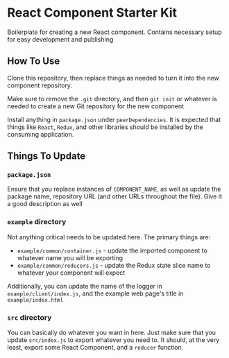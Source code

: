 # React Component Starter Kit

Boilerplate for creating a new React component. Contains necessary setup for easy development and publishing

## How To Use

Clone this repository, then replace things as needed to turn it into the new component repository.

Make sure to remove the `.git` directory, and then `git init` or whatever is needed to create a new Git repository for
the new component

Install anything in `package.json` under `peerDependencies`. It is expected that things like `React`, `Redux`, and other
libraries should be installed by the consuming application.

## Things To Update

### `package.json`

Ensure that you replace instances of `COMPONENT_NAME`, as well as update the package name, repository URL (and other
URLs throughout the file). Give it a good description as well

### `example` directory

Not anything critical needs to be updated here. The primary things are:

* `example/common/container.js` - update the imported component to whatever name you will be exporting
* `example/common/reducers.js` - update the Redux state slice name to whatever your component will expect

Additionally, you can update the name of the logger in `example/client/index.js`, and the example web page's title in
`example/index.html`

### `src` directory

You can basically do whatever you want in here. Just make sure that you update `src/index.js` to export whatever you
need to. It should, at the very least, export some React Component, and a `reducer` function.
